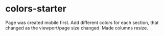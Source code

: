 # colors-starter
Page was created mobile first. Add different colors for each section, that changed as the viewport/page size changed. Made columns resize.